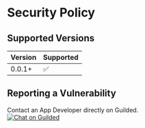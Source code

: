# Security Policy

## Supported Versions

| Version | Supported          |
| ------- | ------------------ |
| 0.0.1+  | :white_check_mark: |

## Reporting a Vulnerability

Contact an App Developer directly on Guilded. <br> <a href="https://guilded.gg/ReGuilded">
<img src="https://img.shields.io/static/v1?label=Chat%20on&message=Guilded&color=F5C400" alt="Chat on Guilded" /> </a>
